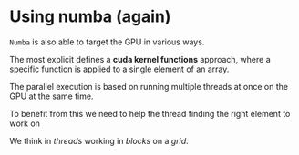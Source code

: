 # Using numba (again)

`Numba` is also able to target the GPU in various ways.

The most explicit defines a **cuda kernel functions** approach, where a specific function is applied to a single element of an array.

The parallel execution is based on running multiple threads at once on the GPU at the same time. 

To benefit from this we need to help the thread finding the right element to work on

We think in *threads* working in *blocks* on a *grid*.
